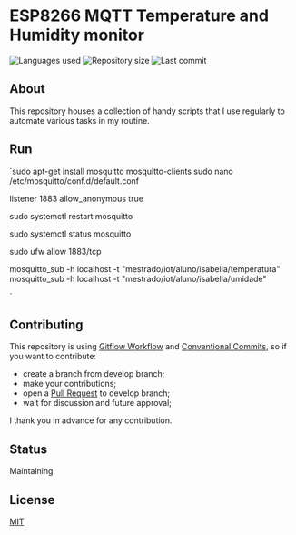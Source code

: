 # ESP8266 MQTT Temperature and Humidity monitor

![Languages used](https://img.shields.io/github/languages/count/isadfrn/esp8266-mqtt-temp?style=flat-square)
![Repository size](https://img.shields.io/github/repo-size/isadfrn/esp8266-mqtt-temp?style=flat-square)
![Last commit](https://img.shields.io/github/last-commit/isadfrn/esp8266-mqtt-temp?style=flat-square)

## About

This repository houses a collection of handy scripts that I use regularly to automate various tasks in my routine.

## Run


`sudo apt-get install mosquitto mosquitto-clients
sudo nano /etc/mosquitto/conf.d/default.conf

listener 1883
allow_anonymous true

sudo systemctl restart mosquitto

sudo systemctl status mosquitto

sudo ufw allow 1883/tcp

mosquitto_sub -h localhost -t "mestrado/iot/aluno/isabella/temperatura"
mosquitto_sub -h localhost -t "mestrado/iot/aluno/isabella/umidade"



`

## Contributing

This repository is using [Gitflow Workflow](https://www.atlassian.com/git/tutorials/comparing-workflows/gitflow-workflow) and [Conventional Commits](https://www.conventionalcommits.org/en/v1.0.0/), so if you want to contribute:

- create a branch from develop branch;
- make your contributions;
- open a [Pull Request](https://docs.github.com/en/pull-requests/collaborating-with-pull-requests/proposing-changes-to-your-work-with-pull-requests/creating-a-pull-request) to develop branch;
- wait for discussion and future approval;

I thank you in advance for any contribution.

## Status

Maintaining

## License

[MIT](./LICENSE)
